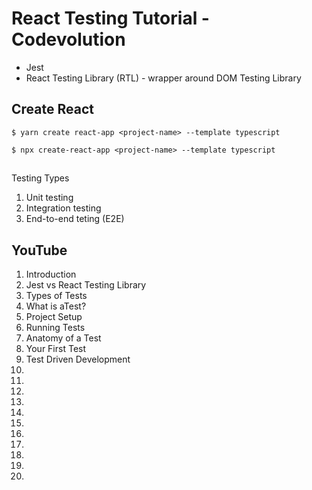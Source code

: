 # React Testing Tutorial - Codevolution

* Jest
* React Testing Library (RTL) - wrapper around DOM Testing Library

## Create React

`$ yarn create react-app <project-name> --template typescript`

`$ npx create-react-app <project-name> --template typescript`

## 

Testing Types
1. Unit testing
2. Integration testing
3. End-to-end teting (E2E)


## YouTube

1. Introduction
2. Jest vs React Testing Library
3. Types of Tests
4. What is aTest?
5. Project Setup
6. Running Tests
7. Anatomy of a Test
8. Your First Test
9. Test Driven Development
10.
11.
12.
13.
14.
15.
16.
17.
18.
19.
20.
